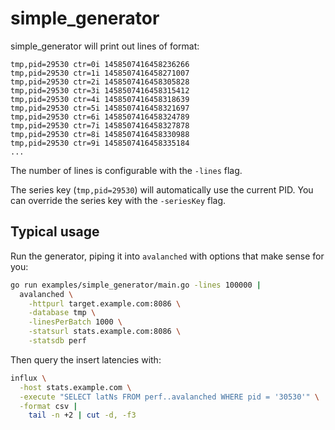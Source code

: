 # simple_generator

simple_generator will print out lines of format:

```
tmp,pid=29530 ctr=0i 1458507416458236266
tmp,pid=29530 ctr=1i 1458507416458271007
tmp,pid=29530 ctr=2i 1458507416458305828
tmp,pid=29530 ctr=3i 1458507416458315412
tmp,pid=29530 ctr=4i 1458507416458318639
tmp,pid=29530 ctr=5i 1458507416458321697
tmp,pid=29530 ctr=6i 1458507416458324789
tmp,pid=29530 ctr=7i 1458507416458327878
tmp,pid=29530 ctr=8i 1458507416458330988
tmp,pid=29530 ctr=9i 1458507416458335184
...
```

The number of lines is configurable with the `-lines` flag.

The series key (`tmp,pid=29530`) will automatically use the current PID.
You can override the series key with the `-seriesKey` flag.

## Typical usage

Run the generator, piping it into `avalanched` with options that make sense for you:

```sh
go run examples/simple_generator/main.go -lines 100000 |
  avalanched \
    -httpurl target.example.com:8086 \
    -database tmp \
    -linesPerBatch 1000 \
    -statsurl stats.example.com:8086 \
    -statsdb perf
```

Then query the insert latencies with:

```sh
influx \
  -host stats.example.com \
  -execute "SELECT latNs FROM perf..avalanched WHERE pid = '30530'" \
  -format csv |
    tail -n +2 | cut -d, -f3
```

